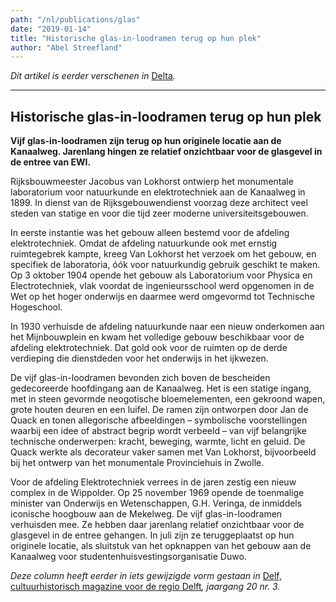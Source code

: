```yaml
---
path: "/nl/publications/glas"
date: "2019-01-14"
title: "Historische glas-in-loodramen terug op hun plek"
author: "Abel Streefland"
---
```


*Dit artikel is eerder verschenen in* [Delta](https://www.delta.tudelft.nl/article/tu-historie-nap-als-rotsvast-referentievlak)*.*

---

## Historische glas-in-loodramen terug op hun plek

**Vijf glas-in-loodramen zijn terug op hun originele locatie aan de Kanaalweg. Jarenlang hingen ze relatief onzichtbaar voor de glasgevel in de entree van EWI.**

Rijksbouwmeester Jacobus van Lokhorst ontwierp het monumentale laboratorium voor natuurkunde en elektrotechniek aan de Kanaalweg in 1899. In dienst van de Rijksgebouwendienst voorzag deze architect veel steden van statige en voor die tijd zeer moderne universiteitsgebouwen.

In eerste instantie was het gebouw alleen bestemd voor de afdeling elektrotechniek. Omdat de afdeling natuurkunde ook met ernstig ruimtegebrek kampte, kreeg Van Lokhorst het verzoek om het gebouw, en specifiek de laboratoria, óók voor natuurkundig gebruik geschikt te maken. Op 3 oktober 1904 opende het gebouw als Laboratorium voor Physica en Electrotechniek, vlak voordat de ingenieursschool werd opgenomen in de Wet op het hoger onderwijs en daarmee werd omgevormd tot Technische Hogeschool.

In 1930 verhuisde de afdeling natuurkunde naar een nieuw onderkomen aan het Mijnbouwplein en kwam het volledige gebouw beschikbaar voor de afdeling elektrotechniek. Dat gold ook voor de ruimten op de derde verdieping die dienstdeden voor het onderwijs in het ijkwezen.

De vijf glas-in-loodramen bevonden zich boven de bescheiden gedecoreerde hoofdingang aan de Kanaalweg. Het is een statige ingang, met in steen gevormde neogotische bloemelementen, een gekroond wapen, grote houten deuren en een luifel. De ramen zijn ontworpen door Jan de Quack en tonen allegorische afbeeldingen – symbolische voorstellingen waarbij een idee of abstract begrip wordt verbeeld – van vijf belangrijke technische onderwerpen: kracht, beweging, warmte, licht en geluid. De Quack werkte als decorateur vaker samen met Van Lokhorst, bijvoorbeeld bij het ontwerp van het monumentale Provinciehuis in Zwolle.

Voor de afdeling Elektrotechniek verrees in de jaren zestig een nieuw complex in de Wippolder. Op 25 november 1969 opende de toenmalige minister van Onderwijs en Wetenschappen, G.H. Veringa, de inmiddels iconische hoogbouw aan de Mekelweg. De vijf glas-in-loodramen verhuisden mee. Ze hebben daar jarenlang relatief onzichtbaar voor de glasgevel in de entree gehangen. In juli zijn ze teruggeplaatst op hun originele locatie, als sluitstuk van het opknappen van het gebouw aan de Kanaalweg voor studentenhuisvestingsorganisatie Duwo.

*Deze column heeft eerder in iets gewijzigde vorm gestaan in* [Delf, cultuurhistorisch magazine voor de regio Delft](https://virtumedia.nl/magazine/delf)*, jaargang 20 nr. 3.*
